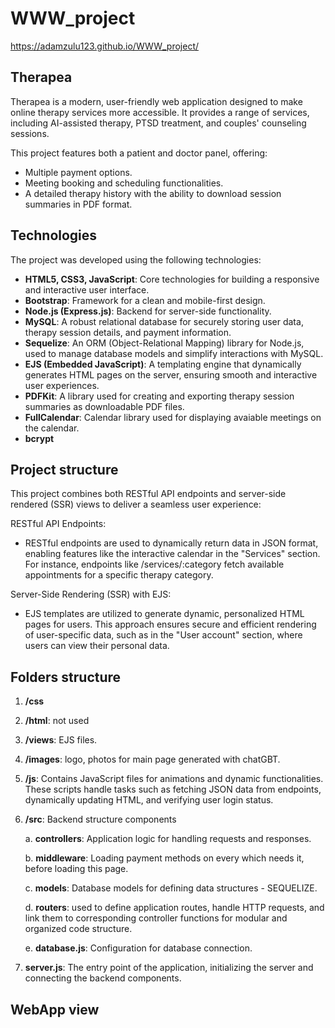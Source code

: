 # WWW_project

https://adamzulu123.github.io/WWW_project/

## Therapea  

Therapea is a modern, user-friendly web application designed to make online therapy services more accessible. It provides a range of services, including AI-assisted therapy, PTSD treatment, and couples' counseling sessions.  

This project features both a patient and doctor panel, offering:  
- Multiple payment options.  
- Meeting booking and scheduling functionalities.  
- A detailed therapy history with the ability to download session summaries in PDF format.  


## Technologies 
The project was developed using the following technologies:  
- **HTML5, CSS3, JavaScript**: Core technologies for building a responsive and interactive user interface.  
- **Bootstrap**: Framework for a clean and mobile-first design.  
- **Node.js (Express.js)**: Backend for server-side functionality.  
- **MySQL**: A robust relational database for securely storing user data, therapy session details, and payment information.  
- **Sequelize**: An ORM (Object-Relational Mapping) library for Node.js, used to manage database models and simplify interactions with MySQL.  
- **EJS (Embedded JavaScript)**: A templating engine that dynamically generates HTML pages on the server, ensuring smooth and interactive user experiences.  
- **PDFKit**: A library used for creating and exporting therapy session summaries as downloadable PDF files.  
- **FullCalendar**: Calendar library used for displaying avaiable meetings on the calendar. 
- **bcrypt**

## Project structure 
This project combines both RESTful API endpoints and server-side rendered (SSR) views to deliver a seamless user experience:

RESTful API Endpoints:
- RESTful endpoints are used to dynamically return data in JSON format, enabling features like the interactive calendar in the "Services" section. For instance, endpoints like /services/:category fetch available appointments for a specific therapy category.

Server-Side Rendering (SSR) with EJS:
- EJS templates are utilized to generate dynamic, personalized HTML pages for users. This approach ensures secure and efficient rendering of user-specific data, such as in the "User account" section, where users can view their personal data. 

## Folders structure
1. **/css** 
2. **/html**: not used
3. **/views**: EJS files. 
4. **/images**: logo, photos for main page generated with chatGBT. 
5. **/js**: Contains JavaScript files for animations and dynamic functionalities. These scripts handle tasks such as fetching JSON data from endpoints, dynamically updating HTML, and verifying user login status. 
6. **/src**:  Backend structure components

    a. **controllers**: Application logic for handling requests and responses.

    b. **middleware**: Loading payment methods on every which needs it, before loading this page. 

    c. **models**: Database models for defining data structures - SEQUELIZE.

    d. **routers**: used to define application routes, handle HTTP requests, and link them to corresponding controller functions for modular and organized code structure.

    e. **database.js**: Configuration for database connection.

7. **server.js**: The entry point of the application, initializing the server and connecting the backend components.


## WebApp view 






